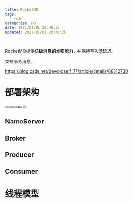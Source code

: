```yaml
---
title: RocketMQ
tags: 
  - todo
categories: MQ
date: 2021/01/01 20:46:25
updated: 2021/01/01 20:46:25

---
```




RocketMQ提供**亿级消息的堆积能力**，并保持写入低延迟。

支持事务消息。

https://blog.csdn.net/beyondself_77/article/details/88812730

# 部署架构

<img alt="RocketMQ部署架构" src="https://raw.githubusercontent.com/melopoz/pics/master/img/RocketMQ%E9%83%A8%E7%BD%B2%E6%9E%B6%E6%9E%84.png" style="zoom:40%;" />

<img src="https://raw.githubusercontent.com/melopoz/pics/master/img/RocketMQ%E9%83%A8%E7%BD%B2%E6%9E%B6%E6%9E%842.png" style="zoom:50%;" />



## NameServer

## Broker

## Producer

## Consumer







# 线程模型
